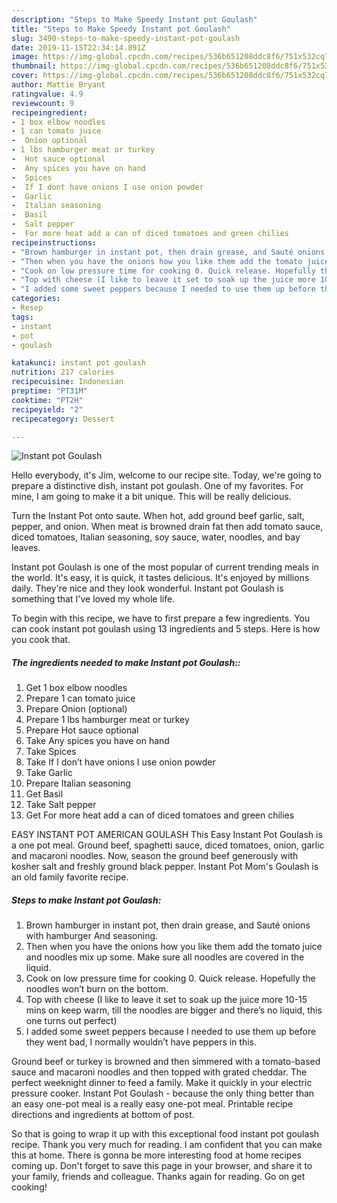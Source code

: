 ```yaml
---
description: "Steps to Make Speedy Instant pot Goulash"
title: "Steps to Make Speedy Instant pot Goulash"
slug: 3490-steps-to-make-speedy-instant-pot-goulash
date: 2019-11-15T22:34:14.891Z
image: https://img-global.cpcdn.com/recipes/536b651208ddc8f6/751x532cq70/instant-pot-goulash-recipe-main-photo.jpg
thumbnail: https://img-global.cpcdn.com/recipes/536b651208ddc8f6/751x532cq70/instant-pot-goulash-recipe-main-photo.jpg
cover: https://img-global.cpcdn.com/recipes/536b651208ddc8f6/751x532cq70/instant-pot-goulash-recipe-main-photo.jpg
author: Mattie Bryant
ratingvalue: 4.9
reviewcount: 9
recipeingredient:
- 1 box elbow noodles
- 1 can tomato juice
-  Onion optional
- 1 lbs hamburger meat or turkey
-  Hot sauce optional
-  Any spices you have on hand
-  Spices
-  If I dont have onions I use onion powder
-  Garlic
-  Italian seasoning
-  Basil
-  Salt pepper
-  For more heat add a can of diced tomatoes and green chilies
recipeinstructions:
- "Brown hamburger in instant pot, then drain grease, and Sauté onions with hamburger And seasoning."
- "Then when you have the onions how you like them add the tomato juice and noodles mix up some. Make sure all noodles are covered in the liquid."
- "Cook on low pressure time for cooking 0. Quick release. Hopefully the noodles won’t burn on the bottom."
- "Top with cheese (I like to leave it set to soak up the juice more 10-15 mins on keep warm, till the noodles are bigger and there’s no liquid, this one turns out perfect)"
- "I added some sweet peppers because I needed to use them up before they went bad, I normally wouldn’t have peppers in this."
categories:
- Resep
tags:
- instant
- pot
- goulash

katakunci: instant pot goulash
nutrition: 217 calories
recipecuisine: Indonesian
preptime: "PT31M"
cooktime: "PT2H"
recipeyield: "2"
recipecategory: Dessert

---
```



![Instant pot Goulash](https://img-global.cpcdn.com/recipes/536b651208ddc8f6/751x532cq70/instant-pot-goulash-recipe-main-photo.jpg)

Hello everybody, it's Jim, welcome to our recipe site. Today, we're going to prepare a distinctive dish, instant pot goulash. One of my favorites. For mine, I am going to make it a bit unique. This will be really delicious.

Turn the Instant Pot onto saute. When hot, add ground beef garlic, salt, pepper, and onion. When meat is browned drain fat then add tomato sauce, diced tomatoes, Italian seasoning, soy sauce, water, noodles, and bay leaves.

Instant pot Goulash is one of the most popular of current trending meals in the world. It's easy, it is quick, it tastes delicious. It's enjoyed by millions daily. They're nice and they look wonderful. Instant pot Goulash is something that I've loved my whole life.


To begin with this recipe, we have to first prepare a few ingredients. You can cook instant pot goulash using 13 ingredients and 5 steps. Here is how you cook that.

##### The ingredients needed to make Instant pot Goulash::

1. Get 1 box elbow noodles
1. Prepare 1 can tomato juice
1. Prepare  Onion (optional)
1. Prepare 1 lbs hamburger meat or turkey
1. Prepare  Hot sauce optional
1. Take  Any spices you have on hand
1. Take  Spices
1. Take  If I don’t have onions I use onion powder
1. Take  Garlic
1. Prepare  Italian seasoning
1. Get  Basil
1. Take  Salt pepper
1. Get  For more heat add a can of diced tomatoes and green chilies


EASY INSTANT POT AMERICAN GOULASH This Easy Instant Pot Goulash is a one pot meal. Ground beef, spaghetti sauce, diced tomatoes, onion, garlic and macaroni noodles. Now, season the ground beef generously with kosher salt and freshly ground black pepper. Instant Pot Mom&#39;s Goulash is an old family favorite recipe. 

##### Steps to make Instant pot Goulash:

1. Brown hamburger in instant pot, then drain grease, and Sauté onions with hamburger And seasoning.
1. Then when you have the onions how you like them add the tomato juice and noodles mix up some. Make sure all noodles are covered in the liquid.
1. Cook on low pressure time for cooking 0. Quick release. Hopefully the noodles won’t burn on the bottom.
1. Top with cheese (I like to leave it set to soak up the juice more 10-15 mins on keep warm, till the noodles are bigger and there’s no liquid, this one turns out perfect)
1. I added some sweet peppers because I needed to use them up before they went bad, I normally wouldn’t have peppers in this.


Ground beef or turkey is browned and then simmered with a tomato-based sauce and macaroni noodles and then topped with grated cheddar. The perfect weeknight dinner to feed a family. Make it quickly in your electric pressure cooker. Instant Pot Goulash - because the only thing better than an easy one-pot meal is a really easy one-pot meal. Printable recipe directions and ingredients at bottom of post. 

So that is going to wrap it up with this exceptional food instant pot goulash recipe. Thank you very much for reading. I am confident that you can make this at home. There is gonna be more interesting food at home recipes coming up. Don't forget to save this page in your browser, and share it to your family, friends and colleague. Thanks again for reading. Go on get cooking!
